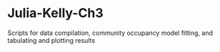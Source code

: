 # Julia-Kelly-Ch3
Scripts for data compilation, community occupancy model fitting, and tabulating and plotting results
